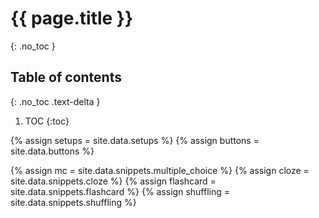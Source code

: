 # {{ page.title }}
{: .no_toc }

## Table of contents
{: .no_toc .text-delta }

1. TOC
{:toc}

{% assign setups = site.data.setups %}
{% assign buttons = site.data.buttons %}

{% assign mc = site.data.snippets.multiple_choice %}
{% assign cloze = site.data.snippets.cloze %}
{% assign flashcard = site.data.snippets.flashcard %}
{% assign shuffling = site.data.snippets.shuffling %}
